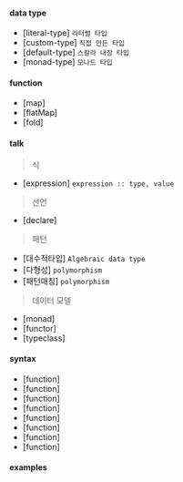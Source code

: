 #### data type

- [literal-type] `리터럴 타입`
- [custom-type] `직접 만든 타입`
- [default-type] `스칼라 내장 타입`
- [monad-type] `모나드 타입`

#### function

- [map]
- [flatMap]
- [fold]

#### talk

> 식

- [expression] `expression :: type, value`

> 선언

- [declare]

> 패턴

- [대수적타입] `Algebraic data type`
- [다형성] `polymorphism`
- [패턴매칭] `polymorphism`

> 데이터 모델

- [monad]
- [functor]
- [typeclass]

#### syntax

- [function]
- [function]
- [function]
- [function]
- [function]
- [function]
- [function]
- [function]

#### examples
